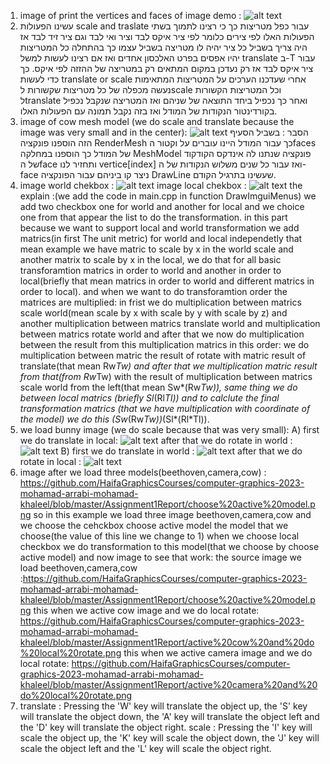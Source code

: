1) image of print the vertices and faces of image demo : 
 ![alt text](https://github.com/HaifaGraphicsCourses/computer-graphics-2023-mohamad-arrabi-mohamad-khaleel/blob/master/Assignment1Report/vertices%20and%20faces%20image.png)
2) עשינו הפעולות scale and traslate עבור כפל מטריצות כך כי רצינו לתמוך בשתי הפעולות האלו לפי צירים כלומר לפי ציר איקס לבד וציר ואי לבד וגם ציר זיד לבד אז היה צריך בשביל כל ציר יהיה לו מטריצה בשביל עצמו כך בהתחלה כל המטריצות יהיו אפסים בפרט האלכסון אחדים ואז אם רצינו לעשות למשל translate ב-T עבור ציר איקס לבד אז רק נעדכן במקום המתאים רק במטריצה של ההזזה לפי איקס. כך כדי לעשות translate or scale אחרי שעדכנו הערכים על המטריצות המתאימות נעשה מכפלה של כל מטריצות שקשורות לscale וכל המטריצות הקשורות לtranslate ואחר כך נכפיל ביחד התוצאה של שניהם ואז המטריצה שנקבל נכפיל בקורדינטור הנקודות של המודל ואז בזה נקבל תמונה עם הפעולות האלו.
3) image of cow mesh model (we do scale and translate because the image was very small and in the center):
![alt text](https://github.com/HaifaGraphicsCourses/computer-graphics-2023-mohamad-arrabi-mohamad-khaleel/blob/master/Assignment1Report/image%20of%20cow.png)
הסבר : בשביל הסעיף הזה הוספנו פונקציה RenderMesh כך עבור המודל היינו עוברים על וקטור הfaces של המודל כך הוספנו במחלקה MeshModel פונקציה שנתנו לה אינדקס הקודקוד של הface ותחזיר לנו vertice[index] ואז עבור כל שנים משלוש הנקודות של ה-face ניצר קו ביניהם עבור הפונקציה DrawLine שעשינו בתרגיל הקודם.
4) image world chekbox : ![alt text](https://github.com/HaifaGraphicsCourses/computer-graphics-2023-mohamad-arrabi-mohamad-khaleel/blob/master/Assignment1Report/world.png)
image local chekbox : ![alt text](https://github.com/HaifaGraphicsCourses/computer-graphics-2023-mohamad-arrabi-mohamad-khaleel/blob/master/Assignment1Report/local.png)
the explain :(we add the code in main.cpp in function DrawImguiMenus) we add two checkbox one for world and another for local and we choice one from that appear the list to do the transformation.
in this part because we want to support local and world transformation we add matrics(in first The unit metric) for world and local independetly that mean example we have matric to scale by x in the world scale and another matrix to scale by x in the local, we do that for all basic transforamtion matrics in order to world and another in order to local(briefly that mean matrics in order to world and different matrics in order to local).
and when we want to do transforamtion order the matrices are multiplied:
in frist we do multiplication between matrics scale world(mean scale by x with scale by y with scale by z) and another multiplication between matrics translate world
and multiplication between matrics rotate world and after that we now do multiplication between the result from this multiplication matrics in this order: we do multiplication between matric the result of rotate with matric result of translate(that mean Rw*Tw) and after that we multiplication matric result from that(from Rw*Tw) with the result of multiplication between matrics scale world from the left(that mean Sw*(Rw*Tw)), same thing we do between local matrics (briefly Sl*(Rl*Tl))
and to calclute the final transformation matrics (that we have multiplication with coordinate of the model) we do this (Sw*(Rw*Tw))*(Sl*(Rl*Tl)).
5) we load bunny image (we do scale because that was very small): A) first we do translate in local: ![alt text](https://github.com/HaifaGraphicsCourses/computer-graphics-2023-mohamad-arrabi-mohamad-khaleel/blob/master/Assignment1Report/image%20bunny%20local%20translate.png)
after that we do rotate in world : ![alt text]()
B) first we do translate in world : ![alt text]()
after that we do rotate in local : ![alt text]()
6) image after we load three models(beethoven,camera,cow) : https://github.com/HaifaGraphicsCourses/computer-graphics-2023-mohamad-arrabi-mohamad-khaleel/blob/master/Assignment1Report/choose%20active%20model.png
so in this example we load three image beethoven,camera,cow and we choose the cehckbox choose active model the model that we choose(the value of this line we change to 1) when we choose local checkbox we do transformation to this model(that we choose by choose active model) and now image to see that work:
the source image we load beethoven,camera,cow :https://github.com/HaifaGraphicsCourses/computer-graphics-2023-mohamad-arrabi-mohamad-khaleel/blob/master/Assignment1Report/choose%20active%20model.png
this when we active cow image and we do local rotate: https://github.com/HaifaGraphicsCourses/computer-graphics-2023-mohamad-arrabi-mohamad-khaleel/blob/master/Assignment1Report/active%20cow%20and%20do%20local%20rotate.png
this when we active camera image and we do local rotate: https://github.com/HaifaGraphicsCourses/computer-graphics-2023-mohamad-arrabi-mohamad-khaleel/blob/master/Assignment1Report/active%20camera%20and%20do%20local%20rotate.png
7) translate : Pressing the 'W' key will translate the object up, the 'S' key will translate the object down, the 'A' key will translate the object left and the 'D' key will translate the object right. 
scale : Pressing the 'I' key will scale the object up, the 'K' key will scale the object down, the 'J' key will scale the object left and the 'L' key will scale the object right. 

